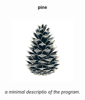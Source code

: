 <p align="center">
  <b>pine</b> <br><br>
</p>
<p align="center">
  <img width="200" src="images/logo.png" alt=""/>
</p>
 <h6><p align="center">
    a minimal descriptio of the program.
</p></h6>
